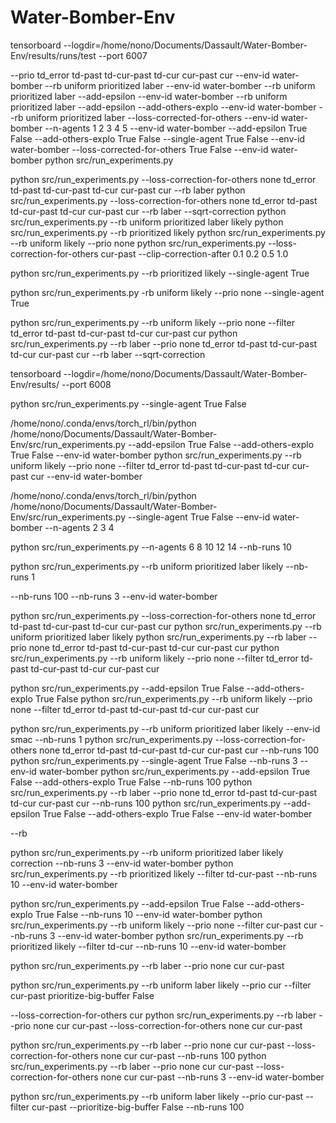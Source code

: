 # Water-Bomber-Env

tensorboard --logdir=/home/nono/Documents/Dassault/Water-Bomber-Env/results/runs/test --port 6007


 --prio td_error td-past td-cur-past td-cur cur-past cur --env-id water-bomber
 --rb uniform prioritized laber --env-id water-bomber
 --rb uniform prioritized laber --add-epsilon --env-id water-bomber
 --rb uniform prioritized laber --add-epsilon --add-others-explo --env-id water-bomber
 --rb uniform prioritized laber --loss-corrected-for-others --env-id water-bomber
 --n-agents 1 2 3 4 5 --env-id water-bomber 
 --add-epsilon True False --add-others-explo True False
 --single-agent True False  --env-id water-bomber 
 --loss-corrected-for-others True False --env-id water-bomber 
  python src/run_experiments.py


  python src/run_experiments.py --loss-correction-for-others none td_error td-past td-cur-past td-cur cur-past cur --rb laber 
  python src/run_experiments.py --loss-correction-for-others none td_error td-past td-cur-past td-cur cur-past cur --rb laber  --sqrt-correction
  python src/run_experiments.py --rb uniform prioritized laber likely
  python src/run_experiments.py --rb  prioritized  likely
  python src/run_experiments.py --rb uniform likely --prio none
  python src/run_experiments.py --loss-correction-for-others cur-past --clip-correction-after 0.1 0.2 0.5 1.0 

python src/run_experiments.py --rb prioritized likely --single-agent True

python src/run_experiments.py -rb uniform likely --prio none --single-agent True 

python src/run_experiments.py --rb uniform likely --prio none --filter td_error td-past td-cur-past td-cur cur-past cur
python src/run_experiments.py --rb laber --prio none td_error td-past td-cur-past td-cur cur-past cur --rb laber  --sqrt-correction

tensorboard --logdir=/home/nono/Documents/Dassault/Water-Bomber-Env/results/ --port 6008

python src/run_experiments.py --single-agent True False



/home/nono/.conda/envs/torch_rl/bin/python /home/nono/Documents/Dassault/Water-Bomber-Env/src/run_experiments.py  --add-epsilon True False --add-others-explo True False --env-id water-bomber 
python src/run_experiments.py --rb uniform likely --prio none --filter td_error td-past td-cur-past td-cur cur-past cur --env-id water-bomber

/home/nono/.conda/envs/torch_rl/bin/python /home/nono/Documents/Dassault/Water-Bomber-Env/src/run_experiments.py --single-agent True False  --env-id water-bomber --n-agents 2 3 4

python src/run_experiments.py --n-agents 6 8 10 12 14  --nb-runs 10 

python src/run_experiments.py --rb uniform prioritized laber likely --nb-runs 1

--nb-runs 100
--nb-runs 3 --env-id water-bomber 

python src/run_experiments.py --loss-correction-for-others none td_error td-past td-cur-past td-cur cur-past cur 
python src/run_experiments.py --rb uniform prioritized laber likely 
python src/run_experiments.py --rb laber --prio none td_error td-past td-cur-past td-cur cur-past cur 
python src/run_experiments.py --rb uniform likely --prio none --filter td_error td-past td-cur-past td-cur cur-past cur

python src/run_experiments.py --add-epsilon True False --add-others-explo True False 
python src/run_experiments.py --rb uniform likely --prio none --filter td_error td-past td-cur-past td-cur cur-past cur

python src/run_experiments.py --rb uniform prioritized laber likely --env-id smac --nb-runs 1
python src/run_experiments.py --loss-correction-for-others none td_error td-past td-cur-past td-cur cur-past cur --nb-runs 100
python src/run_experiments.py --single-agent True False --nb-runs 3  --env-id water-bomber 
 python src/run_experiments.py --add-epsilon True False --add-others-explo True False --nb-runs 100
 python src/run_experiments.py --rb laber --prio none td_error td-past td-cur-past td-cur cur-past cur --nb-runs 100
 python src/run_experiments.py --add-epsilon True False --add-others-explo True False --env-id water-bomber 

  --rb  

  python src/run_experiments.py --rb uniform prioritized laber likely correction --nb-runs 3 --env-id water-bomber 
 python src/run_experiments.py  --rb prioritized likely --filter td-cur-past --nb-runs 10 --env-id water-bomber

python src/run_experiments.py --add-epsilon True False --add-others-explo True False --nb-runs 10 --env-id water-bomber 
python src/run_experiments.py --rb uniform likely --prio none --filter cur-past cur --nb-runs 3 --env-id water-bomber
python src/run_experiments.py  --rb prioritized likely --filter td-cur --nb-runs 10 --env-id water-bomber


python src/run_experiments.py --rb laber --prio none cur cur-past

python src/run_experiments.py --rb uniform laber likely --prio cur --filter cur-past prioritize-big-buffer False 

--loss-correction-for-others cur
python src/run_experiments.py --rb laber --prio none cur cur-past --loss-correction-for-others none cur cur-past  

python src/run_experiments.py --rb laber --prio none cur cur-past --loss-correction-for-others none cur cur-past  --nb-runs 100
python src/run_experiments.py --rb laber --prio none cur cur-past --loss-correction-for-others none cur cur-past  --nb-runs 3 --env-id water-bomber 

python src/run_experiments.py --rb uniform laber likely --prio cur-past --filter cur-past --prioritize-big-buffer False --nb-runs 100